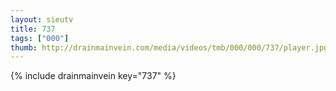 ```yaml
--- 
layout: sieutv
title: 737
tags: ["000"]
thumb: http://drainmainvein.com/media/videos/tmb/000/000/737/player.jpg
---
```

{% include drainmainvein key="737" %} 
